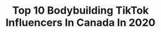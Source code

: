 ---
title: Top 10 Bodybuilding TikTok Influencers In Canada In 2020
description: >-
  Find top bodybuilding TikTok influencers in Canada in 2020. Most popular hashtags: #bodybuilding #motivation #chest #homeworkout.
platform: TikTok
profiles:
  - username: "justin_agustin"
    fullname: >-
      Justin Agustin
    location: "Canada"
    followers: 15988
    engagement: 512
    commentsToLikes: 0.050551
    id: cka6nwq5td58v0i78zmwhtvtw
    verified: false
    hashtags: "#calm, #workouttips, #crossfit, #flexibiltiy"
  - username: "dtrenmuscle"
    fullname: >-
      Devin Trenholm
    location: "Canada"
    followers: 5357
    engagement: 533
    commentsToLikes: 0.041277
    id: cka0xt6tz8i290i78z1zf5hyy
    verified: false
    hashtags: "#hulkpower, #bicepchallenge, #ilove, #caps"
  - username: "balloonpower"
    fullname: >-
      Dace Amaral
    location: "Canada"
    followers: 16059
    engagement: 461
    commentsToLikes: 0.022193
    id: ck9gkpdlxksh40j784pcr6hkl
    verified: false
    hashtags: "#biceps, #swole, #crayzy, #beard"
  - username: "jasjeetkhairafitness"
    fullname: >-
      Jasjeetkhairafitness
    location: "Canada"
    followers: 14032
    engagement: 244
    commentsToLikes: 0.024817
    id: ckacq194hylbh0i78cnwmcok5
    verified: false
    hashtags: "#wife, #gamenight, #pullups, #mycrib"
  - username: "nathan_nate01"
    fullname: >-
      Nathan_Nate01
    location: "Canada"
    followers: 38641
    engagement: 1860
    commentsToLikes: 0.031235
    id: ck806wevqmk590j78zso79y5o
    verified: false
    hashtags: "#cupchallenge, #notmyday, #babyfactory, #tomorrow"
  - username: "natalieallport"
    fullname: >-
      Natalie Allport
    location: "Canada"
    followers: 15247
    engagement: 932
    commentsToLikes: 0.039603
    id: ck8qe3whcqx7a0j787aanljr4
    verified: false
    hashtags: "#relatable, #coreworkout, #workout, #lakelife"
  - username: "fellgyflex"
    fullname: >-
      fellgyflex
    location: "Canada"
    followers: 5998
    engagement: 407
    commentsToLikes: 0.075994
    id: ckafu1p8g86aq0i781h0ivw2b
    verified: false
    hashtags: "#workoutfromhome, #legday, #bodybuilding, #pushups"
  - username: "alexis_j_v"
    fullname: >-
      Alexis_J_V
    location: "Canada"
    followers: 12889
    engagement: 828
    commentsToLikes: 0.022664
    id: cka0l2omnp96v0i786w3efjne
    verified: false
    hashtags: "#stayfresh, #ryth, #gaymuscle, #bodybuilders"
  - username: "makaylaanisa"
    fullname: >-
      Makayla Anisa
    location: "Canada"
    followers: 159467
    engagement: 654
    commentsToLikes: 0.015123
    id: ck90ykqsgaoag0j78o2s8wnyn
    verified: false
    hashtags: "#suntan, #style, #homeworkout, #smashthissesh"
  - username: "kingofthelifts"
    fullname: >-
      King Of The Lifts
    location: "Canada"
    followers: 18797
    engagement: 682
    commentsToLikes: 0.022726
    id: ck8tq5lmpqphc0j782qtlwc2m
    verified: false
    hashtags: "#squatting, #olympic, #bodybuilding, #deads"
---